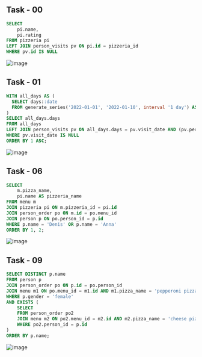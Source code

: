 ## Task - 00
```sql
SELECT
	pi.name,
	pi.rating
FROM pizzeria pi
LEFT JOIN person_visits pv ON pi.id = pizzeria_id 
WHERE pv.id IS NULL
```
![image](https://github.com/ngllsq/sql_projects/assets/114596475/6e4f28c6-6fca-4b83-8d4b-b64c077f26b8)

## Task - 01
```sql
WITH all_days AS (
  SELECT days::date 
  FROM generate_series('2022-01-01', '2022-01-10', interval '1 day') AS days
)
SELECT all_days.days 
FROM all_days
LEFT JOIN person_visits pv ON all_days.days = pv.visit_date AND (pv.person_id = 1 OR pv.person_id = 2)
WHERE pv.visit_date IS NULL
ORDER BY 1 ASC;
```
![image](https://github.com/itsveronika/days/assets/113369081/181c8013-fc61-43af-8682-d5417f013055)

## Task - 06 
```sql
SELECT 
	m.pizza_name,
	pi.name AS pizzeria_name
FROM menu m
JOIN pizzeria pi ON m.pizzeria_id = pi.id
JOIN person_order po ON m.id = po.menu_id 
JOIN person p ON po.person_id = p.id
WHERE p.name = 'Denis' OR p.name = 'Anna'
ORDER BY 1, 2;
```
![image](https://github.com/itsveronika/days/assets/113369081/ceacb378-e4ae-40b9-9b15-d1a382f39433)

## Task - 09
```sql
SELECT DISTINCT p.name
FROM person p
JOIN person_order po ON p.id = po.person_id
JOIN menu m1 ON po.menu_id = m1.id AND m1.pizza_name = 'pepperoni pizza'
WHERE p.gender = 'female' 
AND EXISTS (
    SELECT 
    FROM person_order po2
    JOIN menu m2 ON po2.menu_id = m2.id AND m2.pizza_name = 'cheese pizza'
    WHERE po2.person_id = p.id
)
ORDER BY p.name;
```
![image](https://github.com/itsveronika/days/assets/113369081/d35c46cf-42be-4513-a36e-4706b2eaa81f)
